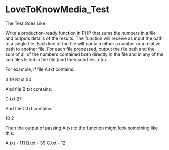 # LoveToKnowMedia_Test



The Test Goes Like 

Write a production-ready function in PHP that sums the numbers in a file and outputs details of the results. The function will receive as input the path to a single file. Each line of the file will contain either a number or a relative path to another file. For each file processed, output the file path and the sum of all of the numbers contained both directly in the file and in any of the sub files listed in the file (and their sub files, etc).

 

For example, if file A.txt contains:

3
19
B.txt
50
 

And file B.txt contains:

C.txt 
27
 

And file C.txt contains:

10
2
 

Then the output of passing A.txt to the function might look something like this:

A.txt - 111
B.txt - 39
C.txt - 12
 
